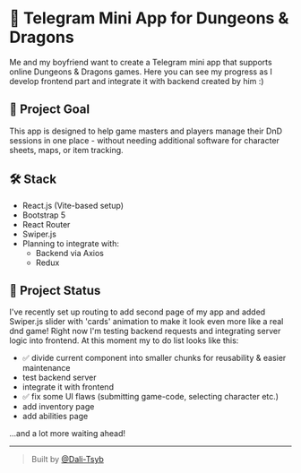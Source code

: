 # 🧙 Telegram Mini App for Dungeons & Dragons

Me and my boyfriend want to create a Telegram mini app that supports online Dungeons & Dragons games. Here you can see my progress as I develop frontend part and integrate it with backend created by him :)

## 🎯 Project Goal

This app is designed to help game masters and players manage their DnD sessions in one place - without needing additional software for character sheets, maps, or item tracking.

## 🛠️ Stack

- React.js (Vite-based setup)
- Bootstrap 5
- React Router
- Swiper.js
- Planning to integrate with:
  - Backend via Axios
  - Redux

## 🚧 Project Status

I've recently set up routing to add second page of my app and added Swiper.js slider with 'cards' animation to make it look even more like a real dnd game! Right now I'm testing backend requests and integrating server logic into frontend. At this moment my to do list looks like this:
- ✅ divide current component into smaller chunks for reusability & easier maintenance
- test backend server
- integrate it with frontend
- ✅ fix some UI flaws (submitting game-code, selecting character etc.)
- add inventory page
- add abilities page

...and a lot more waiting ahead!

---

> Built by [@Dali-Tsyb](https://github.com/Dali-Tsyb)
